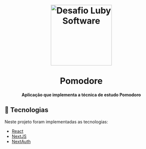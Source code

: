 <h1 align = "center">
<br>
  <img src = "https://i0.wp.com/jawwad.me/wp-content/uploads/2019/03/pomodoro-timer.png?fit=1200%2C595&ssl=1" alt = "Desafio Luby Software" width = "200">
<br>
<br>
Pomodore
</h1>



<h4 align="center">
  <p align = "center">Aplicação que implementa a técnica de estudo Pomodoro<p/> 
</h4>



## :rocket: Tecnologias
Neste projeto foram implementadas as tecnologias:

-  [React](https://facebook.github.io/react/)
-  [NextJS](https://nextjs.org/)
-  [NextAuth](https://next-auth.js.org/)
